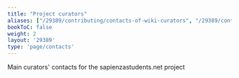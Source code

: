 ```yaml
---
title: "Project curators"
aliases: ["/29389/contributing/contacts-of-wiki-curators", "/29389/contributing/contacts-of-the-wiki-curators", "/29389/contributing/project-curators"]
bookToC: false
weight: 2
layout: '29389'
type: 'page/contacts'
---
```


Main curators' contacts for the sapienzastudents.net project
